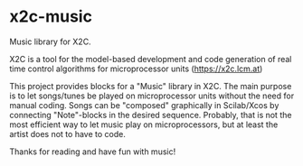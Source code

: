 # x2c-music
Music library for X2C.

X2C is a tool for the model-based development and code generation of real time control algorithms for microprocessor units (https://x2c.lcm.at)

This project provides blocks for a "Music" library in X2C. The main purpose is to let songs/tunes be played on microprocessor units without the need for manual coding. Songs can be "composed" graphically in Scilab/Xcos by connecting "Note"-blocks in the desired sequence.
Probably, that is not the most efficient way to let music play on microprocessors, but at least the artist does not to have to code.

Thanks for reading and have fun with music!
